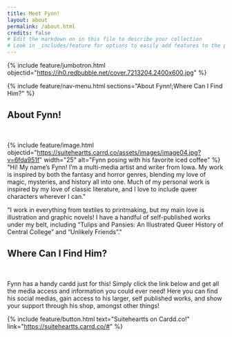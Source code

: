 ```yaml
---
title: Meet Fynn!
layout: about
permalink: /about.html
credits: false
# Edit the markdown on in this file to describe your collection
# Look in _includes/feature for options to easily add features to the page
---
```

{% include feature/jumbotron.html objectid="https://ih0.redbubble.net/cover.7213204.2400x600.jpg" %}

{% include feature/nav-menu.html sections="About Fynn!;Where Can I Find Him?" %}
## About Fynn!
<br>

{% include feature/image.html objectid="https://suiteheartts.carrd.co/assets/images/image04.jpg?v=6fda951f" width="25" alt="Fynn posing with his favorite iced coffee" %}
<br>
"Hi! My name’s Fynn!
I’m a multi-media artist and writer from Iowa. My work is inspired by both the fantasy and horror genres, blending my love of magic, mysteries, and history all into one. Much of my personal work is inspired by my love of classic literature, and I love to include queer characters wherever I can."

"I work in everything from textiles to printmaking, but my main love is illustration and graphic novels! I have a handful of self-published works under my belt, including “Tulips and Pansies: An Illustrated Queer History of Central College” and “Unlikely Friends”."

## Where Can I Find Him?
<br>

Fynn has a handy cardd just for this! Simply click the link below and get all the media access and information you could ever need! Here you can find his social medias, gain access to his larger, self published works, and show your support through his shop, amongst other things!
<br>

{% include feature/button.html text="Suiteheartts on Cardd.co!" link="https://suiteheartts.carrd.co/#" %}
